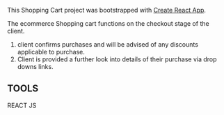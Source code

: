 This Shopping Cart project was bootstrapped with [Create React App](https://github.com/facebook/create-react-app).

The ecommerce Shopping cart functions on the checkout stage of the client.

1. client confirms purchases and will be advised of any discounts applicable to purchase.
2. Client is provided a further look into details of their purchase via drop downs links.



## TOOLS 
REACT JS


